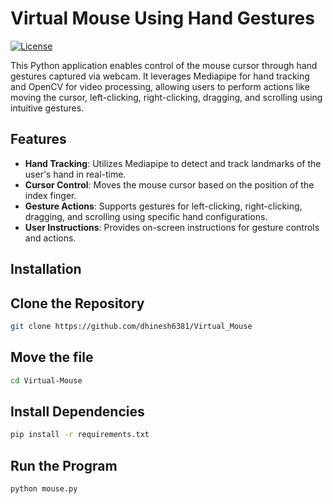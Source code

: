 
# Virtual Mouse Using Hand Gestures
[![License](https://img.shields.io/github/license/dhinesh6381/Virtual_Mouse)](LICENSE.md)

This Python application enables control of the mouse cursor through hand gestures captured via webcam. It leverages Mediapipe for hand tracking and OpenCV for video processing, allowing users to perform actions like moving the cursor, left-clicking, right-clicking, dragging, and scrolling using intuitive gestures.

## Features
- **Hand Tracking**: Utilizes Mediapipe to detect and track landmarks of the user's hand in real-time.
- **Cursor Control**: Moves the mouse cursor based on the position of the index finger.
- **Gesture Actions**: Supports gestures for left-clicking, right-clicking, dragging, and scrolling using specific hand configurations.
- **User Instructions**: Provides on-screen instructions for gesture controls and actions.

## Installation

## Clone the Repository
```bash
git clone https://github.com/dhinesh6381/Virtual_Mouse
```
## Move the file
```bash
cd Virtual-Mouse
```
## Install Dependencies
```bash
pip install -r requirements.txt
```
## Run the Program
```bash
python mouse.py
```
